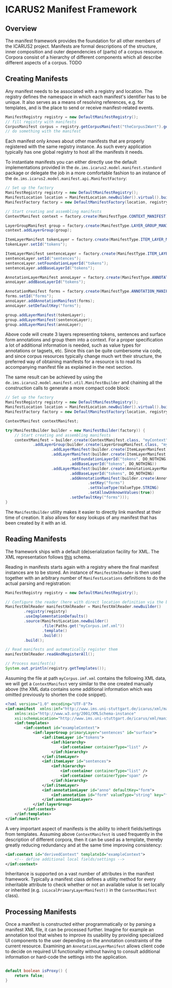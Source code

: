 # ICARUS2 Manifest Framework

## Overview

The manifest framework provides the foundation for all other members of the ICARUS2 project. Manifests are formal descriptions of the structure, inner composition and outer dependencies of (parts) of a corpus resource. Corpora consist of a hierarchy of different components which all describe different aspects of a corpus.
TODO  

## Creating Manifests

Any manifest needs to be associated with a registry and location. The registry defines the namespace in which each manifest's identifier has to be unique. It also serves as a means of resolving references, e.g. for templates, and is the place to send or receive manifest-related events. 

```java
ManifestRegistry registry = new DefaultManifestRegistry();
// fill registry with manifests
CorpusManifest corpus = registry.getCorpusManifest("theCorpusIWant").get();
// do something with the manifest
```

Each manifest only *knows* about other manifests that are properly registered with the same registry instance. As such every application typically has one global registry to host all the manifests it needs.

To instantiate manifests you can either directly use the default implementations provided in the `de.ims.icarus2.model.manifest.standard` package or delegate the job in a more comfortable fashion to an instance of the `de.ims.icarus2.model.manifest.api.ManifestFactory`:

```java
// Set up the factory
ManifestRegistry registry = new DefaultManifestRegistry();
ManifestLocation location = ManifestLocation.newBuilder().virtual().build();
ManifestFactory factory = new DefaultManifestFactory(location, registry);

// Start creating and assembling manifests
ContextManifest context = factory.create(ManifestType.CONTEXT_MANIFEST);

LayerGroupManifest group = factory.create(ManifestType.LAYER_GROUP_MANIFEST, context);
context.addLayerGroup(group);

ItemLayerManifest tokenLayer = factory.create(ManifestType.ITEM_LAYER_MANIFEST, group);
tokenLayer.setId("tokens");

ItemLayerManifest sentenceLayer = factory.create(ManifestType.ITEM_LAYER_MANIFEST, group);
sentenceLayer.setId("sentences");
sentenceLayer.setFoundationLayerId("tokens");
sentenceLayer.addBaseLayerId("tokens");

AnnotationLayerManifest annoLayer = factory.create(ManifestType.ANNOTATION_LAYER_MANIFEST, group);
annoLayer.addBaseLayerId("tokens");

AnnotationManifest forms = factory.create(ManifestType.ANNOTATION_MANIFEST, annoLayer);
forms.setId("forms");
annoLayer.addAnnotationManifest(forms);
annoLayer.setDefaultKey("forms");

group.addLayerManifest(tokenLayer);
group.addLayerManifest(sentenceLayer);
group.addLayerManifest(annoLayer);
```

Above code will create 3 layers representing tokens, sentences and surface form annotations and group them into a context. For a proper specification a lot of additional information is needed, such as value types for annotations or tagsets, etc. Since this can be quite cumbersome via code, and since corpus resources typically change much wrt their structure, the preferred way of obtaining manifests for a resource is to read its accompanying manifest file as explained in the next section.

The same result can be achieved by using the `de.ims.icarus2.model.manifest.util.ManifestBuilder` and chaining all the construction calls to generate a more compact code block:

```java
// Set up the factory
ManifestRegistry registry = new DefaultManifestRegistry();
ManifestLocation location = ManifestLocation.newBuilder().virtual().build();
ManifestFactory factory = new DefaultManifestFactory(location, registry);

ContextManifest contextManifest;

try(ManifestBuilder builder = new ManifestBuilder(factory)) {
	// Start creating and assembling manifests
	contextManifest = builder.create(ContextManifest.class, "myContext")
			.addLayerGroup(builder.create(LayerGroupManifest.class, "myGroup", "myContext")
					.addLayerManifest(builder.create(ItemLayerManifest.class, "tokens", "myGroup"))
					.addLayerManifest(builder.create(ItemLayerManifest.class, "sentences", "myGroup")
							.setFoundationLayerId("tokens", DO_NOTHING)
							.addBaseLayerId("tokens", DO_NOTHING))
					.addLayerManifest(builder.create(AnnotationLayerManifest.class, "surface", "myGroup")
							.addBaseLayerId("tokens", DO_NOTHING)
							.addAnnotationManifest(builder.create(AnnotationManifest.class, "forms", "surface")
									.setKey("forms")
									.setValueType(ValueType.STRING)
									.setAllowUnknownValues(true))
							.setDefaultKey("forms")));
}
```

The `ManifestBuilder` utility makes it easier to directly link manifest at their time of creation. It also allows for easy lookups of any manifest that has been created by it with an id.

## Reading Manifests

The framework ships with a default (de)serialization facility for XML. The XML representation follows [this](https://github.com/ICARUS-tooling/icarus2-modeling-framework/blob/dev/icarus2-manifest-api/src/main/resources/de/ims/icarus2/model/manifest/xml/corpus.xsd) schema.

Reading in manifests starts again with a registry where the final manifest instances are to be stored. An instance of `ManifestXmlReader` is then used together with an arbitrary number of `ManifestLocations` definitions to do the actual parsing and registration:

```java
ManifestRegistry registry = new DefaultManifestRegistry();

// Configure the reader (here with direct location definition via the builder)
ManifestXmlReader manifestXmlReader = ManifestXmlReader.newBuilder()
		.registry(registry)
		.useImplementationDefaults()
		.source(ManifestLocation.newBuilder()
				.file(Paths.get("myCorpus.imf.xml"))
				.template()
				.build())
		.build();

// Read manifests and automatically register them
manifestXmlReader.readAndRegisterAll();

// Process manifest(s)
System.out.println(registry.getTemplates());
```

Assuming the file at path `myCorpus.imf.xml` contains the following XML data, we will get a `ContextManifest` very similar to the one created manually above (the XML data contains some additional information which was omitted previously to shorten the code snippet).

```xml
<?xml version="1.0" encoding="UTF-8"?>
<imf:manifest  xmlns:imf="http://www.ims.uni-stuttgart.de/icarus/xml/manifest"
	xmlns:xsi="http://www.w3.org/2001/XMLSchema-instance"
	xsi:schemaLocation="http://www.ims.uni-stuttgart.de/icarus/xml/manifest http://www.ims.uni-stuttgart.de/icarus/xml/manifest/corpus.xsd">
	<imf:templates>
		<imf:context id="exampleContext">
			<imf:layerGroup primaryLayer="sentences" id="surface">
				<imf:itemLayer id="tokens">
					<imf:hierarchy>
						<imf:container containerType="list" />
					</imf:hierarchy>
				</imf:itemLayer>
				<imf:itemLayer id="sentences">
					<imf:hierarchy>
						<imf:container containerType="list" />
						<imf:container containerType="span" />
					</imf:hierarchy>
				</imf:itemLayer>
				<imf:annotationLayer id="anno" defaultKey="form">
					<imf:annotation id="form" valueType="string" key="form" />
				</imf:annotationLayer>
			</imf:layerGroup>
		</imf:context>
	</imf:templates>
</imf:manifest>
```

A very important aspect of manifests is the ability to inherit fields/settings from templates. Assuming above `ContextManifest` is used frequently in the description of different corpora, then it can be used as a template, thereby greatly reducing redundancy and at the same time improving consistency:

```xml
<imf:context id="derivedContext" templateId="exampleContext">
	<!-- define additional local fields/settings -->
</imf:context>
```

Inheritance is supported on a vast number of attributes in the manifest framework. Typically a manifest class defines a utility method for every inheritable attribute to check whether or not an available value is set locally or inherited (e.g. `isLocalPrimaryLayerManifest()` in the `ContextManifest` class).

## Processing Manifests

Once a manifest is constructed either programmatically or by parsing a manifest XML file, it can be processed further. Imagine for example an annotation tool that wishes to improve its usability by providing specialized UI components to the user depending on the annotation constraints of the current resource. Examining an `AnnotationLayerManifest` allows client code to decide on required UI functionality without having to consult additional information or hard-code the settings into the application.

```java

```

```java
default boolean isProxy() {
	return false;
}
```
